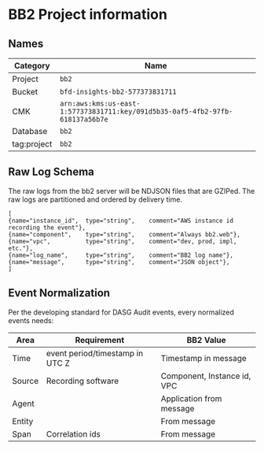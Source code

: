 # BB2 Project information

## Names

| Category | Name |
|----------|------|
| Project  | `bb2`                            |
| Bucket   | `bfd-insights-bb2-577373831711`  |
| CMK      | `arn:aws:kms:us-east-1:577373831711:key/091d5b35-0af5-4fb2-97fb-618137a56b7e` | 
| Database | `bb2` |
| tag:project | `bb2` |

## Raw Log Schema

The raw logs from the bb2 server will be NDJSON files that are GZIPed. The raw logs are partitioned and
ordered by delivery time. 

```
[
{name="instance_id",  type="string",    comment="AWS instance id recording the event"},
{name="component",    type="string",    comment="Always bb2.web"},
{name="vpc",          type="string",    comment="dev, prod, impl, etc."},
{name="log_name",     type="string",    comment="BB2 log name"},
{name="message",      type="string",    comment="JSON object"},
]
```

## Event Normalization

Per the developing standard for DASG Audit events, every normalized events needs:

| Area    | Requirement                     | BB2 Value                   |
|------   |---------------------------------|-----------------------------|
| Time    | event period/timestamp in UTC Z | Timestamp in message        |
| Source  | Recording software              | Component, Instance id, VPC |
| Agent   |                                 | Application from message    |
| Entity  |                                 | From message                |
| Span    | Correlation ids                 | From message                | 
